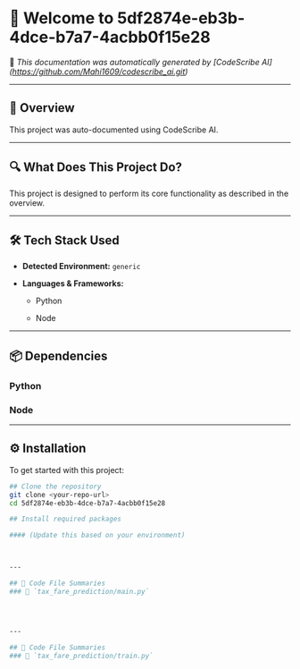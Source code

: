 # 👋 Welcome to 5df2874e-eb3b-4dce-b7a7-4acbb0f15e28

📄 *This documentation was automatically generated by [CodeScribe AI] (https://github.com/Mahi1609/codescribe_ai.git)*

---

## 🧠 Overview

This project was auto-documented using CodeScribe AI.

---

## 🔍 What Does This Project Do?

This project is designed to perform its core functionality as described in the overview.


---

## 🛠 Tech Stack Used

- **Detected Environment:** `generic`
- **Languages & Frameworks:**

  - Python

  - Node


---

## 📦 Dependencies



### Python



### Node



---

## ⚙️ Installation

To get started with this project:

```bash
## Clone the repository
git clone <your-repo-url>
cd 5df2874e-eb3b-4dce-b7a7-4acbb0f15e28

## Install required packages

#### (Update this based on your environment)



---

## 🧩 Code File Summaries
### 📄 `tax_fare_prediction/main.py`




---

## 🧩 Code File Summaries
### 📄 `tax_fare_prediction/train.py`



